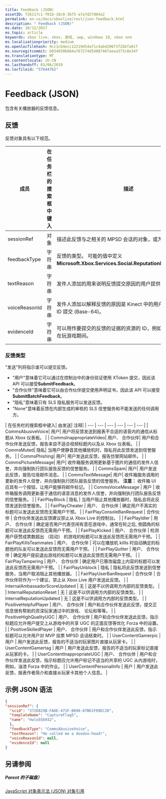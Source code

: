```yaml
---
title: Feedback (JSON)
assetID: 726117c1-f01b-18c0-3b75-a7a7d27d84a2
permalink: en-us/docs/xboxlive/rest/json-feedback.html
description: " Feedback (JSON)"
ms.date: 10/12/2017
ms.topic: article
keywords: xbox live, xbox, 游戏, uwp, windows 10, xbox one
ms.localizationpriority: medium
ms.openlocfilehash: 9cc1cb4ecc12219d54af1c4ab420671f2bbfa81f
ms.sourcegitcommit: b034650b684a767274d5d88746faeea373c8e34f
ms.translationtype: MT
ms.contentlocale: zh-CN
ms.lasthandoff: 03/06/2019
ms.locfileid: "57644762"
---
```

# <a name="feedback-json"></a>Feedback (JSON)
包含有关播放器的反馈信息。
<a id="ID4EN"></a>


## <a name="feedback"></a>反馈

反馈对象具有以下规范。

| 成员| 在任务栏的搜索框中键入| 描述|
| --- | --- | --- |
| sessionRef| 对象 | 描述此反馈与之相关的 MPSD 会话的对象，或为 null。 |
| feedbackType| 字符串 | 反馈的类型。 可能的值中定义<b>Microsoft.Xbox.Services.Social.ReputationFeedbackType</b>。 |
| textReason| 字符串| 发件人添加的用来说明反馈提交原因的用户提供的文本。 |
| voiceReasonId| 字符串| 发件人添加以解释反馈的原因是 Kinect 中的用户提供语音文件的 ID 提交 (Base-64)。 |
| evidenceId| 字符串| 可以用作要提交的反馈的证据的资源的 ID，例如，视频文件记录在玩游戏期间。 |

<a id="ID4EVC"></a>


### <a name="feedback-types"></a>反馈类型

"发送"列将指示谁可以提交反馈。

   * "用户"意味着它可以通过在控制台中的身份验证使用 XToken 提交，因此该 API 可以接受**SubmitFeedback**。
   * "合作伙伴"意味着它可以由合作伙伴提交使用声明证书，因此该 API 可以接受**SubmitBatchFeedback**。
   * "隐私"意味着只有 SLS 隐私服务可以发送反馈。
   * "None"意味着反馈在内部生成的审核的 SLS 信誉服务和不能发送的任何调用方。

| 在任务栏的搜索框中键入| 由发送| 注释|
| --- | --- | --- | --- | --- | --- |
| CommsAbusiveVoice| 用户| 用户将反馈发送到报表不合适的语音内的通信从标题从 Xbox 仪表板。 |
| CommsInappropriateVideo| 用户、 合作伙伴| 用户和合作伙伴发送反馈，报告来自不适合视频标题内以及从 Xbox 仪表板。 |
| CommsMuted| 隐私| 当用户使静音其他播放机时，隐私将此反馈发送到信誉服务。 |
| CommsPhishing| 用户| 用户发送此反馈，报告仿冒网站邮件。 |
| CommsPictureMessage| 用户| 收件箱服务调用更新基于图片的通信的发件人信誉，并向强制执行团队报告反馈的信誉服务。 |
| CommsSpam| 用户| 用户发送此反馈，报告垃圾邮件消息。 |
| CommsTextMessage| 用户| 收件箱服务调用的更新的发件人信誉，并向强制执行团队报告反馈的信誉服务。 **注意：** 收件箱 UI 应具有一个按钮，让用户能够将邮件标记。 |
  | CommsVoiceMessage | 用户 | 收件箱服务调用更新基于通信的语音消息的发件人信誉，并向强制执行团队报告反馈的信誉服务。  |
  | FairPlayBlock | 隐私 | 当用户阻止其他播放器时，隐私会将此反馈发送到信誉服务。  |
  | FairPlayCheater | 用户、 合作伙伴 | 确定用户不真实的标题可以发送此反馈而无需用户干预。  |
  | FairPlayConsoleBanRequest | 合作伙伴 | 合作伙伴发送此反馈建议禁止从 Xbox Live 的控制台。  |
  | FairPlayIdler | 用户、 合作伙伴 | 确定是否用户代表空闲有意在游戏中，通常在轮之后, 倒圆角的标题可以发送此反馈而无需用户干预。  |
  | FairPlayKicked | 用户、 合作伙伴 | 检测用户获赞成票数超出 （启动） 的游戏的标题可以发送此反馈而无需用户干预。  |
  | FairPlayKillsTeammates | 用户、 合作伙伴 | 可以在播放机 killls 时自动确定的标题他的队友可以发送此反馈而无需用户干预。  |
  | FairPlayQuitter | 用户、 合作伙伴 | 确定用户提前退出游戏的标题可以发送此反馈而无需用户干预。  |
  | FairPlayTampering | 用户、 合作伙伴 | 确定用户已篡改磁盘上内容的标题可以发送此反馈而无需用户干预。  |
  | FairPlayUnblock | 隐私 | 隐私将此反馈发送到信誉服务，当用户取消阻止其他播放器。  |
  | FairPlayUserBanRequest | 合作伙伴 | 合作伙伴将作为一个建议，禁止从 Xbox Live 用户发送此反馈。  |
  | InternalAmbassadorScoreUpdated | 无 | 这是不以供调用方内部的反馈类型。  |
  | InternalReputationReset | 无 | 这是不以供调用方内部的反馈类型。  |
  | InternalReputationUpdated | 无 | 这是不以供调用方内部的反馈类型。  |
  | PositiveHelpfulPlayer | 用户、 合作伙伴 | 用户和合作伙伴发送此反馈，提交正信息很有帮助的资深玩家通过中的游戏、 论坛和等等。  |
  | PositiveHighQualityUGC | 用户、 合作伙伴 | 用户和合作伙伴发送此反馈，指示标题应允许用户提交上从游戏中的共享 UGC 的正面反馈等优化 Forza 中的设置。  |
  | PositiveSkilledPlayer | 用户、 合作伙伴 | 用户和合作伙伴发送此反馈，指示标题可以允许用户对 MVP 投票 MPSD 会话结束时。  |
  | UserContentGamerpic | 用户 | 用户发送此反馈，报告的不适当的玩家图片直接从玩家卡。  |
  | UserContentGamertag | 用户 | 用户发送此反馈，报告的不适当的玩家标记直接从玩家的卡。  |
  | UserContentInappropriateUGC | 用户、 合作伙伴 | 用户和合作伙伴发送此反馈，指示标题应允许用户标记不适当的共享的 UGC 从内游戏时，例如，油漆 Forza 中的作业。  |
  | UserContentPersonalInfo | 用户 | 用户发送此反馈，报表作者简介和直接从玩家卡其他个人信息。  |

<a id="ID4EFEAC"></a>


## <a name="sample-json-syntax"></a>示例 JSON 语法


```json
{
"sessionRef": {
  "scid": "372D829B-FA8E-471F-B696-07B61F09EC20",
  "templateName": "CaptureFlag5",
  "name": "Halo556932",
  },
  "feedbackType": "CommsAbusiveVoice",
  "textReason": "He called me a doodoo-head!",
  "voiceReasonId": null,
  "evidenceId": null
}

```


<a id="ID4EOEAC"></a>


## <a name="see-also"></a>另请参阅

<a id="ID4EQEAC"></a>


##### <a name="parent"></a>Parent 的子磁盘）

[JavaScript 对象表示法 (JSON) 对象引用](atoc-xboxlivews-reference-json.md)
